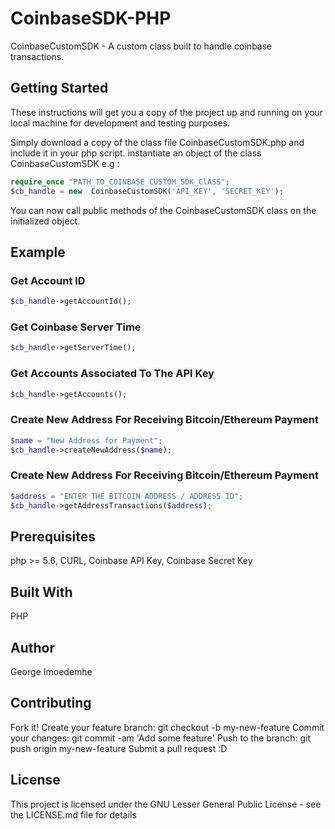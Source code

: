 # CoinbaseSDK-PHP

CoinbaseCustomSDK - A custom class built to handle coinbase transactions.

## Getting Started

These instructions will get you a copy of the project up and running on your local machine for development and testing purposes. 

Simply download a copy of the class file CoinbaseCustomSDK.php and include it in your php script. 
instantiate an object of the class CoinbaseCustomSDK e.g : 
```php
require_once "PATH_TO_COINBASE_CUSTOM_SDK_ClASS";
$cb_handle = new  CoinbaseCustomSDK('API_KEY', 'SECRET_KEY');
```
You can now call public methods of the CoinbaseCustomSDK class on the initialized object.

## Example


### Get Account ID
```php
$cb_handle->getAccountId();
```

### Get Coinbase Server Time
```php
$cb_handle->getServerTime();
```

### Get Accounts Associated To The API Key
```php
$cb_handle->getAccounts();
```

### Create New Address For Receiving Bitcoin/Ethereum Payment
```php
$name = "New Address for Payment";
$cb_handle->createNewAddress($name);
```

### Create New Address For Receiving Bitcoin/Ethereum Payment
```php
$address = "ENTER THE BITCOIN ADDRESS / ADDRESS ID";
$cb_handle->getAddressTransactions($address);
```

## Prerequisites

php >= 5.6,
CURL,
Coinbase API Key,
Coinbase Secret Key

## Built With

PHP

## Author

George Imoedemhe 

## Contributing

Fork it!
Create your feature branch: git checkout -b my-new-feature
Commit your changes: git commit -am 'Add some feature'
Push to the branch: git push origin my-new-feature
Submit a pull request :D

## License

This project is licensed under the GNU Lesser General Public License - see the LICENSE.md file for details
